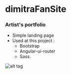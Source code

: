 # dimitraFanSite
### Artist's portfolio
* Simple landing page
* Used at this project :
  * Bootstrap
  * Angular-ui-router
  * Sass.

![alt tag](https://agora-file-storage-prod.s3.amazonaws.com/profile/portfolio/attachment/509152230884634907?response-content-disposition=inline%3B%20filename%3D%22DM1.jpg%22&x-amz-security-token=FQoDYXdzEGMaDHue2GYiTUYgGi8driKZA4E3%2FUb%2Fk2NVQJWyoctbpBQH9YfqWr99LpTBJqfNAcJtrmAFJ%2FqTjO132x0ClFjNLpwbDcu8Z3FT2YCJTSxv0nE%2FF9pWML9eqe3YJUObbZGDaWTkvr6slhpz7ykEO2SYRBIyCjQkG65ZwFmx6HyAm6tpZkFJB%2BCWRxi7yoiPnewvCbgqfmTYkK6Y8zpf%2Bz5MeNRK27WS2sGxAsrKzO4re5oIGEQrs04%2BqJzTuaFOF%2B00hxsbDEVbBlM2UBAFDWvwymYWdYl1mNlD0L8z45CiKD8SaCnZnOR1j9TufyjbV%2BXsgoVli6oBs8xKV8O3tF6Rvj1624TX8ZbK0ecMSsAjCkxfAN8wcqtupjhMVijgOz%2F5ThqTz2Tm4MLIJLj0OafjNSt%2BipZNwBOF%2Fz21DyqSvIMTiWRhhoos%2Bv9l3AThqAF1FiN041imnHa19hYVJE0a%2FWZd8LbNFRiWvp8sOq3G%2FG05gQgH6hGnf3genEBV6JMpaDklikEtzgwwqZfAbJVnEV1V4Dh2YjmYMXe6JX%2BNMOTXj8NsxVl%2BYiwo7qWSugU%3D&AWSAccessKeyId=ASIAJN6ORI6IBUIRGN4Q&Expires=1464113467&Signature=CzRMJuOmAiY6owoprps9MJmil%2Bc%3D)
